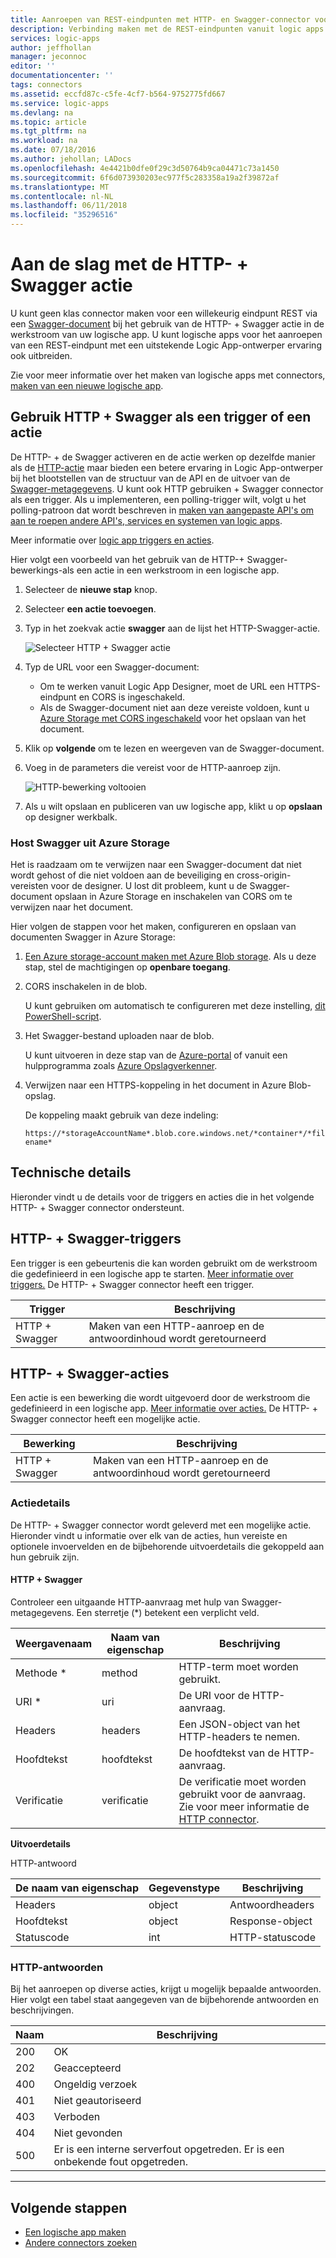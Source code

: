 ```yaml
---
title: Aanroepen van REST-eindpunten met HTTP- en Swagger-connector voor Azure Logic Apps | Microsoft Docs
description: Verbinding maken met de REST-eindpunten vanuit logic apps via Swagger met de HTTP- + Swagger connector
services: logic-apps
author: jeffhollan
manager: jeconnoc
editor: ''
documentationcenter: ''
tags: connectors
ms.assetid: eccfd87c-c5fe-4cf7-b564-9752775fd667
ms.service: logic-apps
ms.devlang: na
ms.topic: article
ms.tgt_pltfrm: na
ms.workload: na
ms.date: 07/18/2016
ms.author: jehollan; LADocs
ms.openlocfilehash: 4e4421b0dfe0f29c3d50764b9ca04471c73a1450
ms.sourcegitcommit: 6f6d073930203ec977f5c283358a19a2f39872af
ms.translationtype: MT
ms.contentlocale: nl-NL
ms.lasthandoff: 06/11/2018
ms.locfileid: "35296516"
---
```

# <a name="get-started-with-the-http--swagger-action"></a>Aan de slag met de HTTP- + Swagger actie

U kunt geen klas connector maken voor een willekeurig eindpunt REST via een [Swagger-document](https://swagger.io) bij het gebruik van de HTTP- + Swagger actie in de werkstroom van uw logische app. U kunt logische apps voor het aanroepen van een REST-eindpunt met een uitstekende Logic App-ontwerper ervaring ook uitbreiden.

Zie voor meer informatie over het maken van logische apps met connectors, [maken van een nieuwe logische app](../logic-apps/quickstart-create-first-logic-app-workflow.md).

## <a name="use-http--swagger-as-a-trigger-or-an-action"></a>Gebruik HTTP + Swagger als een trigger of een actie

De HTTP- + de Swagger activeren en de actie werken op dezelfde manier als de [HTTP-actie](connectors-native-http.md) maar bieden een betere ervaring in Logic App-ontwerper bij het blootstellen van de structuur van de API en de uitvoer van de [Swagger-metagegevens](https://swagger.io). U kunt ook HTTP gebruiken + Swagger connector als een trigger. Als u implementeren, een polling-trigger wilt, volgt u het polling-patroon dat wordt beschreven in [maken van aangepaste API's om aan te roepen andere API's, services en systemen van logic apps](../logic-apps/logic-apps-create-api-app.md#polling-triggers).

Meer informatie over [logic app triggers en acties](connectors-overview.md).

Hier volgt een voorbeeld van het gebruik van de HTTP-+ Swagger-bewerkings-als een actie in een werkstroom in een logische app.

1. Selecteer de **nieuwe stap** knop.
2. Selecteer **een actie toevoegen**.
3. Typ in het zoekvak actie **swagger** aan de lijst het HTTP-Swagger-actie.
   
    ![Selecteer HTTP + Swagger actie](./media/connectors-native-http-swagger/using-action-1.png)
4. Typ de URL voor een Swagger-document:
   
   * Om te werken vanuit Logic App Designer, moet de URL een HTTPS-eindpunt en CORS is ingeschakeld.
   * Als de Swagger-document niet aan deze vereiste voldoen, kunt u [Azure Storage met CORS ingeschakeld](#hosting-swagger-from-storage) voor het opslaan van het document.
5. Klik op **volgende** om te lezen en weergeven van de Swagger-document.
6. Voeg in de parameters die vereist voor de HTTP-aanroep zijn.
   
    ![HTTP-bewerking voltooien](./media/connectors-native-http-swagger/using-action-2.png)
7. Als u wilt opslaan en publiceren van uw logische app, klikt u op **opslaan** op designer werkbalk.

### <a name="host-swagger-from-azure-storage"></a>Host Swagger uit Azure Storage
Het is raadzaam om te verwijzen naar een Swagger-document dat niet wordt gehost of die niet voldoen aan de beveiliging en cross-origin-vereisten voor de designer. U lost dit probleem, kunt u de Swagger-document opslaan in Azure Storage en inschakelen van CORS om te verwijzen naar het document.  

Hier volgen de stappen voor het maken, configureren en opslaan van documenten Swagger in Azure Storage:

1. [Een Azure storage-account maken met Azure Blob storage](../storage/common/storage-create-storage-account.md). Als u deze stap, stel de machtigingen op **openbare toegang**.

2. CORS inschakelen in de blob. 

   U kunt gebruiken om automatisch te configureren met deze instelling, [dit PowerShell-script](https://github.com/logicappsio/EnableCORSAzureBlob/blob/master/EnableCORSAzureBlob.ps1).

3. Het Swagger-bestand uploaden naar de blob. 

   U kunt uitvoeren in deze stap van de [Azure-portal](https://portal.azure.com) of vanuit een hulpprogramma zoals [Azure Opslagverkenner](http://storageexplorer.com/).

4. Verwijzen naar een HTTPS-koppeling in het document in Azure Blob-opslag. 

   De koppeling maakt gebruik van deze indeling:

   `https://*storageAccountName*.blob.core.windows.net/*container*/*filename*`

## <a name="technical-details"></a>Technische details
Hieronder vindt u de details voor de triggers en acties die in het volgende HTTP- + Swagger connector ondersteunt.

## <a name="http--swagger-triggers"></a>HTTP- + Swagger-triggers
Een trigger is een gebeurtenis die kan worden gebruikt om de werkstroom die gedefinieerd in een logische app te starten. [Meer informatie over triggers.](connectors-overview.md) De HTTP- + Swagger connector heeft een trigger.

| Trigger | Beschrijving |
| --- | --- |
| HTTP + Swagger |Maken van een HTTP-aanroep en de antwoordinhoud wordt geretourneerd |

## <a name="http--swagger-actions"></a>HTTP- + Swagger-acties
Een actie is een bewerking die wordt uitgevoerd door de werkstroom die gedefinieerd in een logische app. [Meer informatie over acties.](connectors-overview.md) De HTTP- + Swagger connector heeft een mogelijke actie.

| Bewerking | Beschrijving |
| --- | --- |
| HTTP + Swagger |Maken van een HTTP-aanroep en de antwoordinhoud wordt geretourneerd |

### <a name="action-details"></a>Actiedetails
De HTTP- + Swagger connector wordt geleverd met een mogelijke actie. Hieronder vindt u informatie over elk van de acties, hun vereiste en optionele invoervelden en de bijbehorende uitvoerdetails die gekoppeld aan hun gebruik zijn.

#### <a name="http--swagger"></a>HTTP + Swagger
Controleer een uitgaande HTTP-aanvraag met hulp van Swagger-metagegevens.
Een sterretje (*) betekent een verplicht veld.

| Weergavenaam | Naam van eigenschap | Beschrijving |
| --- | --- | --- |
| Methode * |method |HTTP-term moet worden gebruikt. |
| URI * |uri |De URI voor de HTTP-aanvraag. |
| Headers |headers |Een JSON-object van het HTTP-headers te nemen. |
| Hoofdtekst |hoofdtekst |De hoofdtekst van de HTTP-aanvraag. |
| Verificatie |verificatie |De verificatie moet worden gebruikt voor de aanvraag. Zie voor meer informatie de [HTTP connector](connectors-native-http.md#authentication). |

**Uitvoerdetails**

HTTP-antwoord

| De naam van eigenschap | Gegevenstype | Beschrijving |
| --- | --- | --- |
| Headers |object |Antwoordheaders |
| Hoofdtekst |object |Response-object |
| Statuscode |int |HTTP-statuscode |

### <a name="http-responses"></a>HTTP-antwoorden
Bij het aanroepen op diverse acties, krijgt u mogelijk bepaalde antwoorden. Hier volgt een tabel staat aangegeven van de bijbehorende antwoorden en beschrijvingen.

| Naam | Beschrijving |
| --- | --- |
| 200 |OK |
| 202 |Geaccepteerd |
| 400 |Ongeldig verzoek |
| 401 |Niet geautoriseerd |
| 403 |Verboden |
| 404 |Niet gevonden |
| 500 |Er is een interne serverfout opgetreden. Er is een onbekende fout opgetreden. |

- - -
## <a name="next-steps"></a>Volgende stappen

* [Een logische app maken](../logic-apps/quickstart-create-first-logic-app-workflow.md)
* [Andere connectors zoeken](apis-list.md)